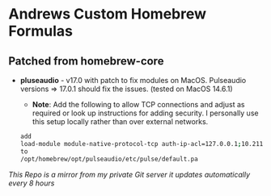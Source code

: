 # Andrews Custom Homebrew Formulas

## Patched from homebrew-core

- **pluseaudio** - v17.0 with patch to fix modules on MacOS. Pulseaudio versions => 17.0.1 should fix the issues. (tested on MacOS 14.6.1)
    - **Note**: Add the following to allow TCP connections and adjust as required or look up instructions for adding security. I personally use this setup locally rather than over external networks.


  ```bash
  add 
  load-module module-native-protocol-tcp auth-ip-acl=127.0.0.1;10.211.55.2 auth-anonymous=1 
  to 
  /opt/homebrew/opt/pulseaudio/etc/pulse/default.pa
  ```

*This Repo is a mirror from my private Git server it updates automatically every 8 hours*
